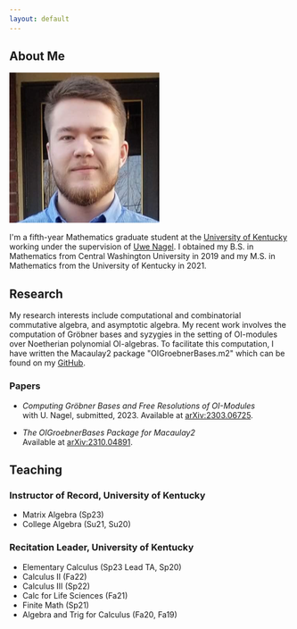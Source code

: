 ```yaml
---
layout: default
---
```


## About Me

<img class="profile-picture" src="/files/profile.png">

I'm a fifth-year Mathematics graduate student at the [University of Kentucky](https://math.as.uky.edu/) working under the supervision of [Uwe Nagel](http://www.ms.uky.edu/~uwenagel/). I obtained my B.S. in Mathematics from Central Washington University in 2019 and my M.S. in Mathematics from the University of Kentucky in 2021.

## Research

My research interests include computational and combinatorial commutative algebra, and asymptotic algebra. My recent work involves the computation of Gröbner bases and syzygies in the setting of OI-modules over Noetherian polynomial OI-algebras. To facilitate this computation, I have written the Macaulay2 package "OIGroebnerBases.m2" which can be found on my [GitHub](https://github.com/morrowmh/OIGroebnerBases).

### Papers
- *Computing Gröbner Bases and Free Resolutions of OI-Modules*
<br>with U. Nagel, submitted, 2023. Available at [arXiv:2303.06725](https://arxiv.org/abs/2303.06725).

- *The OIGroebnerBases Package for Macaulay2*
<br>Available at [arXiv:2310.04891](https://arxiv.org/abs/2310.04891).

## Teaching

### Instructor of Record, University of Kentucky
- Matrix Algebra (Sp23)
- College Algebra (Su21, Su20)

### Recitation Leader, University of Kentucky
- Elementary Calculus (Sp23 Lead TA, Sp20)
- Calculus II (Fa22)
- Calculus III (Sp22)
- Calc for Life Sciences (Fa21)
- Finite Math (Sp21)
- Algebra and Trig for Calculus (Fa20, Fa19)